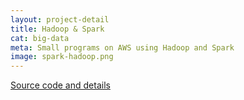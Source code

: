 ```yaml
---
layout: project-detail
title: Hadoop & Spark
cat: big-data
meta: Small programs on AWS using Hadoop and Spark
image: spark-hadoop.png
---
```


[Source code and details](https://github.com/kaili37575/hadoop-spark-testing)